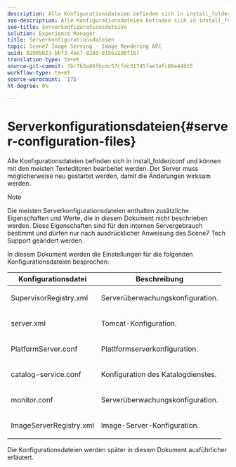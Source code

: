 ```yaml
---
description: Alle Konfigurationsdateien befinden sich in install_folder/conf und können mit den meisten Texteditoren bearbeitet werden. Der Server muss möglicherweise neu gestartet werden, damit die Änderungen wirksam werden.
seo-description: Alle Konfigurationsdateien befinden sich in install_folder/conf und können mit den meisten Texteditoren bearbeitet werden. Der Server muss möglicherweise neu gestartet werden, damit die Änderungen wirksam werden.
seo-title: Serverkonfigurationsdateien
solution: Experience Manager
title: Serverkonfigurationsdateien
topic: Scene7 Image Serving - Image Rendering API
uuid: 02905b23-bbf3-4ae7-828d-915b22d8f167
translation-type: tm+mt
source-git-commit: 7bc7b3a86fbcdc57cfdc31745fae3afc06e44b15
workflow-type: tm+mt
source-wordcount: '175'
ht-degree: 0%

---
```



# Serverkonfigurationsdateien{#server-configuration-files}

Alle Konfigurationsdateien befinden sich in install_folder/conf und können mit den meisten Texteditoren bearbeitet werden. Der Server muss möglicherweise neu gestartet werden, damit die Änderungen wirksam werden.

>[!NOTE]
>
>Die meisten Serverkonfigurationsdateien enthalten zusätzliche Eigenschaften und Werte, die in diesem Dokument nicht beschrieben werden. Diese Eigenschaften sind für den internen Servergebrauch bestimmt und dürfen nur nach ausdrücklicher Anweisung des Scene7 Tech Support geändert werden.

In diesem Dokument werden die Einstellungen für die folgenden Konfigurationsdateien besprochen:

<table id="table_D307B20E65B742A7AC3DEBF1E650719E"> 
 <thead> 
  <tr> 
   <th class="entry"> <b>Konfigurationsdatei</b> </th> 
   <th class="entry"> <b>Beschreibung</b> </th> 
  </tr> 
 </thead>
 <tbody> 
  <tr> 
   <td> <p> <span class="filepath"> SupervisorRegistry.xml</span> </p> </td> 
   <td> <p>Serverüberwachungskonfiguration. </p> </td> 
  </tr> 
  <tr> 
   <td> <p> <span class="filepath"> server.xml</span> </p> </td> 
   <td> <p>Tomcat-Konfiguration. </p> </td> 
  </tr> 
  <tr> 
   <td> <p> <span class="filepath"> PlatformServer.conf</span> </p> </td> 
   <td> <p>Plattformserverkonfiguration. </p> </td> 
  </tr> 
  <tr> 
   <td> <p> <span class="filepath"> catalog-service.conf</span> </p> </td> 
   <td> <p>Konfiguration des Katalogdienstes. </p> </td> 
  </tr> 
  <tr> 
   <td> <p> <span class="filepath"> monitor.conf</span> </p> </td> 
   <td> <p>Serverüberwachungskonfiguration. </p> </td> 
  </tr> 
  <tr> 
   <td> <p> <span class="filepath"> ImageServerRegistry.xml</span> </p> </td> 
   <td> <p>Image-Server-Konfiguration. </p> </td> 
  </tr> 
 </tbody> 
</table>

Die Konfigurationsdateien werden später in diesem Dokument ausführlicher erläutert.
